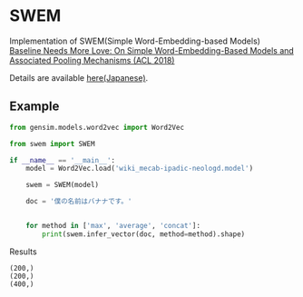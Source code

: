 # SWEM
Implementation of SWEM(Simple Word-Embedding-based Models)  
[Baseline Needs More Love: On Simple Word-Embedding-Based Models and Associated Pooling Mechanisms (ACL 2018)](https://arxiv.org/abs/1805.09843)

Details are available [here(Japanese)](https://scrapbox.io/whey-memo/SWEM(Simple_Word-Embedding-Based_Models)).

## Example

```python example.py
from gensim.models.word2vec import Word2Vec

from swem import SWEM

if __name__ == '__main__':
    model = Word2Vec.load('wiki_mecab-ipadic-neologd.model')

    swem = SWEM(model)

    doc = '僕の名前はバナナです。'


    for method in ['max', 'average', 'concat']:
        print(swem.infer_vector(doc, method=method).shape)
```

Results  
```shell
(200,)
(200,)
(400,)
```